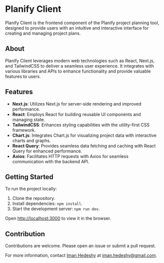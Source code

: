 # Planify Client

Planify Client is the frontend component of the Planify project planning tool, designed to provide users with an intuitive and interactive interface for creating and managing project plans.

## About

Planify Client leverages modern web technologies such as React, Next.js, and TailwindCSS to deliver a seamless user experience. It integrates with various libraries and APIs to enhance functionality and provide valuable features to users.

## Features

- **Next.js**: Utilizes Next.js for server-side rendering and improved performance.
- **React**: Employs React for building reusable UI components and managing state.
- **TailwindCSS**: Enhances styling capabilities with the utility-first CSS framework.
- **Chart.js**: Integrates Chart.js for visualizing project data with interactive charts and graphs.
- **React Query**: Provides seamless data fetching and caching with React Query for enhanced performance.
- **Axios**: Facilitates HTTP requests with Axios for seamless communication with the backend API.

## Getting Started

To run the project locally:

1. Clone the repository.
2. Install dependencies: `npm install`.
3. Start the development server: `npm run dev`.

Open [http://localhost:3000](http://localhost:3000) to view it in the browser.

## Contribution

Contributions are welcome. Please open an issue or submit a pull request.

For more information, contact [Iman Hedeshy](https://github.com/imanhedeshy) at iman.hedeshy@gmail.com.
